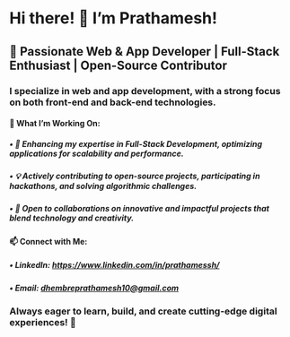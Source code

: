 # Hi there! 👋 I’m Prathamesh!

## 🚀 Passionate Web & App Developer | Full-Stack Enthusiast | Open-Source Contributor


### I specialize in web and app development, with a strong focus on both front-end and back-end technologies.

#### 🔹 What I’m Working On:
##### •	🌱  Enhancing my expertise in Full-Stack Development, optimizing applications for scalability and performance.
##### •	💡  Actively contributing to open-source projects, participating in hackathons, and solving algorithmic challenges.
##### •	🤝  Open to collaborations on innovative and impactful projects that blend technology and creativity.

#### 📫 Connect with Me:
##### •	 LinkedIn: https://www.linkedin.com/in/prathamessh/
##### •	 Email: dhembreprathamesh10@gmail.com

### Always eager to learn, build, and create cutting-edge digital experiences! 🚀
